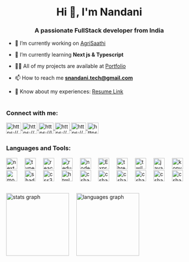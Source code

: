 <h1 align="center">Hi 👋, I'm Nandani</h1>
<h3 align="center">A passionate FullStack developer from India</h3>

- 🔭 I’m currently working on [AgriSaathi](https://github.com/technandani/AgriSaathi)

- 🌱 I’m currently learning **Next js & Typescript**

- 👨‍💻 All of my projects are available at [Portfolio](https://portfolio-alpha-ruddy-68.vercel.app/)

- 📫 How to reach me **snandani.tech@gmail.com**

- 📄 Know about my experiences: [Resume Link](https://drive.google.com/file/d/1CpKD7RtGuoNzlETPcY666a_7KVcNZh3P/view?usp=sharing)


#
<h3 align="left">Connect with me:</h3>

<div align="left">
<a href="https://www.linkedin.com/in/technandani" target="blank">
   <img align="center" src="https://raw.githubusercontent.com/rahuldkjain/github-profile-readme-generator/master/src/images/icons/Social/linked-in-alt.svg" alt="https://www.linkedin.com/in/technandani" height="30" width="40" />
</a>
   
<a href="https://www.behance.net/nandanikumari13" target="blank">
   <img align="center" src="https://raw.githubusercontent.com/rahuldkjain/github-profile-readme-generator/master/src/images/icons/Social/behance.svg" alt="https://www.behance.net/nandanikumari13" height="30" width="40" />
</a>

<a href="https://leetcode.com/u/nks854338/" target="blank">
   <img align="center" src="https://raw.githubusercontent.com/rahuldkjain/github-profile-readme-generator/master/src/images/icons/Social/leet-code.svg" alt="https://leetcode.com/u/nks854338/" height="30" width="40" />
</a>

<a href="https://upskillmafia.com/mern/nks854338" target="blank">
   <img align="center" src="https://github.com/user-attachments/assets/1cbc6c8a-e1d9-47b6-947f-41b4f737e5b4" alt="https://upskillmafia.com/mern/nks854338" height="30" width="40" />
</a> 


<a href="https://discord.gg/https://discord.com/channels/nandani854338" target="blank">
   <img align="center" src="https://raw.githubusercontent.com/rahuldkjain/github-profile-readme-generator/master/src/images/icons/Social/discord.svg" alt="https://discord.com/channels/nandani854338" height="30" width="40" />
</a>

<a href="https://www.naukri.com/code360/profile/cd2eabdc-e5a3-48af-b2ea-6ad9d2c896fc" target="blank">
   <img align="center" src="https://github.com/user-attachments/assets/51429b39-8502-40e1-9270-206ad05a6714" alt="https://www.naukri.com/code360/profile/cd2eabdc-e5a3-48af-b2ea-6ad9d2c896fc" height="30"/>
</a>

</div>


##

<h3 align="left">Languages and Tools:</h3>

<div align="left">
  <img src="https://github.com/user-attachments/assets/02979c9c-6b33-4ffa-9acf-36e36b81f6e0" height="30" alt="next js"  />
  <img width="12" />
  <img src="https://cdn.jsdelivr.net/gh/devicons/devicon/icons/typescript/typescript-original.svg" height="30" alt="typescript"  />
  <img width="12" />
  <img src="https://cdn.jsdelivr.net/gh/devicons/devicon/icons/react/react-original.svg" height="30" alt="react js"  />
  <img width="12" />
  <img src="https://github.com/user-attachments/assets/7fb1d95b-98ba-4941-9f49-f9b564dff351" height="30" alt="redux"  />
  <img width="12" />
  <img src="https://github.com/user-attachments/assets/4aa51933-2a41-4eb2-8ed8-c174a8fe0342" height="30" alt="nodejs"  />
  <img width="12" />
  <img src="https://github.com/user-attachments/assets/68130256-64d6-49b8-bfd7-4447f76a0996" height="30" alt="Express js"  />
  <img width="12" />
  <img src="https://github.com/user-attachments/assets/8af0b1db-2c7f-43b4-b8c8-ff2168e060f2" height="30" alt="three js"  />
  <img width="12" />
  <img src="https://github.com/user-attachments/assets/d0ad1009-869f-49b9-a451-5b382fc5d0f9" height="30" alt="twilwind"  />
  <img width="12" />
  <img src="https://cdn.jsdelivr.net/gh/devicons/devicon/icons/javascript/javascript-original.svg" height="30" alt="javascript"  />
  <img width="12" />
  <img src="https://github.com/user-attachments/assets/7243cee6-d17a-45e6-827c-4a81a0f6b293" height="30" alt="konva"  />
  <img width="12" />
  <img src="https://github.com/user-attachments/assets/35e8d017-9bff-42f6-88df-d7c9bd86febf" height="30" alt="mongoDB"  />
  <img width="12" />
  <img src="https://github.com/user-attachments/assets/635e89fa-16e7-4d43-9e87-29295e829cea" height="30" alt="shadcn ui"  />
  <img width="12" />
  <img src="https://cdn.jsdelivr.net/gh/devicons/devicon/icons/css3/css3-original.svg" height="30" alt="css3"  />
  <img width="12" />
  <img src="https://cdn.jsdelivr.net/gh/devicons/devicon/icons/html5/html5-original.svg" height="30" alt="html5"  />
  <img width="12" />
  <img src="https://cdn.jsdelivr.net/gh/devicons/devicon/icons/csharp/csharp-original.svg" height="30" alt="csharp"  />
  <img width="12" />
  <img src="https://github.com/user-attachments/assets/b22b691a-01cb-4718-9244-8f685dfbbd87" height="30" alt="csharp"  />
  <img width="12" />
  <img src="https://github.com/user-attachments/assets/55cc5fdc-7c2c-4428-9c81-04f14ec6758f" height="30" alt="csharp"  />
  <img width="12" />
  <img src="https://github.com/user-attachments/assets/a4c50db2-d828-4895-9320-517f96f0f91c" height="30" alt="csharp"  />
  <img width="12" />
  <img src="https://github.com/user-attachments/assets/7a9577a8-d46b-4f9d-be12-591a14b664d0" height="30" alt="csharp"  />
  <img width="12" />
  <img src="https://github.com/user-attachments/assets/dfaf2769-1638-42a7-a838-76a69abeeb9f" height="30" alt="csharp"  />
</div>



##

<div align="left">
  <img src="https://github-readme-stats.vercel.app/api?username=technandani&hide_title=false&hide_rank=false&show_icons=true&include_all_commits=true&count_private=true&disable_animations=false&theme=dracula&locale=en&hide_border=false" height="170" alt="stats graph"  />
   <img width="12" />
  <img src="https://github-readme-stats.vercel.app/api/top-langs?username=technandani&locale=en&hide_title=false&layout=compact&card_width=320&langs_count=5&theme=dracula&hide_border=false" height="170" alt="languages graph"  />
</div>


#

<br clear="both">

